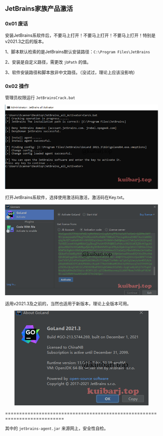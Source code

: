 ## JetBrains家族产品激活

### 0x01 废话

安装JetBrains系软件后，不要马上打开！不要马上打开！不要马上打开！特别是v2021.3之后的版本。

1、脚本默认检索的是JetBrains默认安装路径：`C:\Program Files\JetBrains` 

2、安装是自定义路径，需更改 `jbPath` 的值。

3、软件安装路径和脚本放非中文路径。（没试过，理论上应该没影响）


### 0x02 操作

管理员权限运行 `JetBrainsCrack.bat`

<div align=center><img src="img/image-20211211190001381.png" /></div>

打开JetBrains系软件，选择使用激活码激活，激活码在Key.txt。

<div align=center><img src="img/image-20211211190523186.png" /></div>

适用v2021.3及之前的，当然也适用于新版本，理论上全版本可用。

<div align=center><img src="img/image-20211211190803924.png" /></div>



===========================================================================

其中的 `jetbrains-agent.jar` 来源网上，安全性自检。

